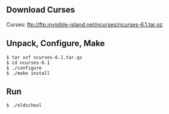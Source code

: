 

## Download Curses
Curses: ftp://ftp.invisible-island.net/ncurses/ncurses-6.1.tar.gz

## Unpack, Configure, Make

```
$ tar xzf ncurses-6.1.tar.gz
$ cd ncurses-6.1
$ ./configure
$ ./make install
``` 

## Run

```
$ ./oldschool
```

